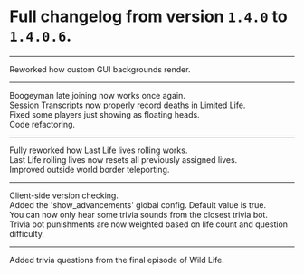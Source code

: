 # Full changelog from version `1.4.0` to `1.4.0.6`.

----------

Reworked how custom GUI backgrounds render.

----------

Boogeyman late joining now works once again.<br>
Session Transcripts now properly record deaths in Limited Life.<br>
Fixed some players just showing as floating heads.<br>
Code refactoring.

----------

Fully reworked how Last Life lives rolling works.<br>
Last Life rolling lives now resets all previously assigned lives.<br>
Improved outside world border teleporting.

----------

Client-side version checking.<br>
Added the 'show_advancements' global config. Default value is true.<br>
You can now only hear some trivia sounds from the closest trivia bot.<br>
Trivia bot punishments are now weighted based on life count and question difficulty.

----------

Added trivia questions from the final episode of Wild Life.
